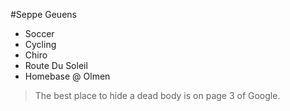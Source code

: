 #Seppe Geuens

- Soccer
- Cycling
- Chiro
- Route Du Soleil
- Homebase @ Olmen

>The best place to hide a dead body is on page 3 of Google.
